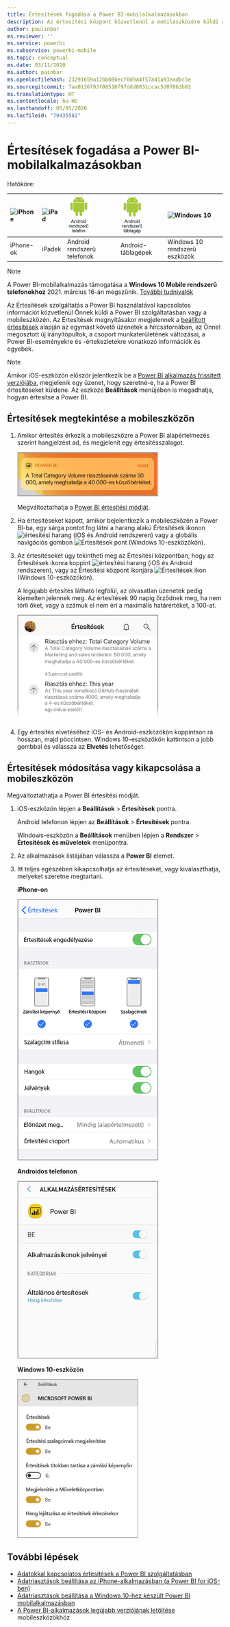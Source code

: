 ```yaml
---
title: Értesítések fogadása a Power BI-mobilalkalmazásokban
description: Az értesítési központ közvetlenül a mobileszközére küldi a Power BI használatával kapcsolatos információt.
author: paulinbar
ms.reviewer: ''
ms.service: powerbi
ms.subservice: powerbi-mobile
ms.topic: conceptual
ms.date: 03/11/2020
ms.author: painbar
ms.openlocfilehash: 23291659a12bb08becf0d9a4f57a41a93eadbc5e
ms.sourcegitcommit: 7aa0136f93f88516f97ddd8031ccac5d07863b92
ms.translationtype: HT
ms.contentlocale: hu-HU
ms.lasthandoff: 05/05/2020
ms.locfileid: "79435582"
---
```

# <a name="get-notifications-in-the-power-bi-mobile-apps"></a>Értesítések fogadása a Power BI-mobilalkalmazásokban
Hatóköre:

| ![iPhone](./media/mobile-apps-notification-center/iphone-logo-50-px.png) | ![iPad](./media/mobile-apps-notification-center/ipad-logo-50-px.png) | ![Android rendszerű telefon](./media/mobile-apps-notification-center/android-phone-logo-50-px.png) | ![Android rendszerű táblagép](./media/mobile-apps-notification-center/android-tablet-logo-50-px.png) | ![Windows 10](./media/mobile-apps-notification-center/win-10-logo-50-px.png) |
|:--- |:--- |:--- |:--- |:--- |
| iPhone-ok |iPadek |Android rendszerű telefonok |Android-táblagépek |Windows 10 rendszerű eszközök |

>[!NOTE]
>A Power BI-mobilalkalmazás támogatása a **Windows 10 Mobile rendszerű telefonokhoz** 2021. március 16-án megszűnik. [További tudnivalók](https://go.microsoft.com/fwlink/?linkid=2121400)

Az Értesítések szolgáltatás a Power BI használatával kapcsolatos információt közvetlenül Önnek küldi a Power BI szolgáltatásban vagy a mobileszközén. Az Értesítések megnyitásakor megjelennek a [beállított értesítések](mobile-set-data-alerts-in-the-mobile-apps.md) alapján az egymást követő üzenetek a hírcsatornában, az Önnel megosztott új irányítópultok, a csoport munkaterületének változásai, a Power BI-eseményekre és -értekezletekre vonatkozó információk és egyebek.

> [!NOTE]
> Amikor iOS-eszközön először jelentkezik be a [Power BI alkalmazás frissített verziójába](https://powerbi.microsoft.com/mobile/), megjelenik egy üzenet, hogy szeretné-e, ha a Power BI értesítéseket küldene. Az eszköze **Beállítások** menüjében is megadhatja, hogyan értesítse a Power BI. 
> 
> 

## <a name="view-notifications-on-your-mobile-device"></a>Értesítések megtekintése a mobileszközön
1. Amikor értesítés érkezik a mobileszközre a Power BI alapértelmezés szerint hangjelzést ad, és megjelenít egy értesítésszalagot.
   
   ![Értesítésszalag](./media/mobile-apps-notification-center/power-bi-mobile-notification-banner.png)
   

   Megváltoztathatja a [Power BI értesítési módját](mobile-apps-notification-center.md#change-or-turn-off-notifications-on-your-mobile-device).
2. Ha értesítéseket kapott, amikor bejelentkezik a mobileszközén a Power BI-ba, egy sárga pontot fog látni a harang alakú Értesítések ikonon ![értesítési harang](./media/mobile-apps-notification-center/powerbi-alert-tile-notification-icon.png) (iOS és Android rendszeren) vagy a globális navigációs gombon ![Értesítések pont](./media/mobile-apps-notification-center/power-bi-iphone-alert-global-nav-button.png) (Windows 10-eszközökön). 

3. Az értesítéseket úgy tekintheti meg az Értesítési központban, hogy az Értesítések ikonra koppint ![értesítési harang](./media/mobile-apps-notification-center/powerbi-alert-tile-notification-icon.png) (iOS és Android rendszeren), vagy az Értesítési központ ikonjára ![Értesítések ikon](./media/mobile-apps-notification-center/power-bi-windows-10-notification-icon.png) (Windows 10-eszközökön).
   
    A legújabb értesítés látható legfölül, az olvasatlan üzenetek pedig kiemelten jelennek meg. Az értesítések 90 napig őrződnek meg, ha nem törli őket, vagy a számuk el nem éri a maximális határértéket, a 100-at.
   
   ![iOS-értesítések listája](./media/mobile-apps-notification-center/power-bi-iphone-notifications-list.png)
4. Egy értesítés elvetéséhez iOS- és Android-eszközökön koppintson rá hosszan, majd pöccintsen. Windows 10-eszközökön kattintson a jobb gombbal és válassza az **Elvetés** lehetőséget.

## <a name="change-or-turn-off-notifications-on-your-mobile-device"></a>Értesítések módosítása vagy kikapcsolása a mobileszközön
Megváltoztathatja a Power BI értesítési módját.

1. iOS-eszközön lépjen a **Beállítások** > **Értesítések** pontra. 
   
    Android telefonon lépjen az **Beállítások** > **Értesítések** pontra.
   
    Windows-eszközön a **Beállítások** menüben lépjen a **Rendszer** > **Értesítések és műveletek** menüpontra.
2. Az alkalmazások listájában válassza a **Power BI** elemet. 
3. Itt teljes egészében kikapcsolhatja az értesítéseket, vagy kiválaszthatja, melyeket szeretne megtartani.
   
    **iPhone-on**
   
    ![Értesítések kiválasztása](./media/mobile-apps-notification-center/power-bi-notifications-iphone-settings.png)
   
    **Androidos telefonon**
   
    ![Értesítések kiválasztása](./media/mobile-apps-notification-center/power-bi-notifications-android-settings.png)

    **Windows 10-eszközön**

    ![Értesítések kiválasztása](./media/mobile-apps-notification-center/power-bi-notifications-windows10-settings.png)

## <a name="next-steps"></a>További lépések
* [Adatokkal kapcsolatos értesítések a Power BI szolgáltatásban](../../service-set-data-alerts.md)
* [Adatriasztások beállítása az iPhone-alkalmazásban (a Power BI for iOS-ben)](mobile-set-data-alerts-in-the-mobile-apps.md)
* [Adatriasztások beállítása a Windows 10-hez készült Power BI mobilalkalmazásban](mobile-set-data-alerts-in-the-mobile-apps.md)
* [A Power BI-alkalmazások legújabb verziójának letöltése](https://powerbi.microsoft.com/mobile/) mobileszközökhöz

